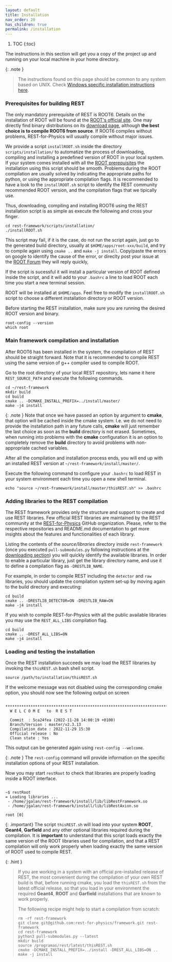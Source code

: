 ```yaml
---
layout: default
title: Installation
nav_order: 20
has_children: true
permalink: /installation
---
```


1. TOC
{:toc}

The instructions in this section will get you a copy of the project up and running on your local machine in your home directory.

{: .note } 
> The instructions found on this page should be common to any system based on UNIX. Check [Windows specific installation instructions here](https://rest-for-physics.github.io/installation/windows.html).

### Prerequisites for building REST

The only mandatory prerequisite of REST is ROOT6. Details on the installation of ROOT will be found at the [ROOT's official site](https://root.cern.ch). 
One may directly find binary distributions on its [download page](https://root.cern.ch/downloading-root), although **the best choice is to compile ROOT6 from source**. If ROOT6 compiles without problems, REST-for-Physics will usually compile without major issues.

We provide a script `installROOT.sh` inside the directory `scripts/installation/` to automatize the process of downloading, compiling and installing a predefined version of ROOT in your local system. If your system comes installed with all the [ROOT prerequisites](https://root.cern/install/dependencies/) the installation using this script should be smooth. Problems during the ROOT compilation are usually solved by indicating the appropriate paths for python, or using the appropriate compilation flags. It is recommended to have a look to the `installROOT.sh` script to identify the REST community recommended ROOT version, and the compilation flags that we tipically use.

Thus, downloading, compiling and installing ROOT6 using the REST installation script is as simple as execute the following and cross your finger.

```
cd rest-framework/scripts/installation/  
./installROOT.sh  
```

This script may fail, if it is the case, do not run the script again, just go to the generated build directory, usually at `$HOME/apps/root-xxx/build`, and try to compile again using `cmake ..` and `make -j install`. Copy/paste the errors on google to identify the cause of the error, or direclty post your issue at the [ROOT Forum](https://root-forum.cern.ch) they will reply quickly,

If the script is sucessful it will install a particular version of ROOT defined inside the script, and it will add to your `.bashrc` a line to load ROOT each time you start a new terminal session.

ROOT will be installed at `$HOME/apps`. Feel free to modify the `installROOT.sh` script to choose a different installation directory or ROOT version.

Before starting the REST installation, make sure you are running the desired ROOT version and binary.

```
root-config --version
which root
```

### Main framework compilation and installation

After ROOT6 has been installed in the system, the compilation of REST should be straight forward. 
Note that it is recommended to compile REST using the same version of g++ compiler used to compile ROOT.

Go to the root directory of your local REST repository, lets name it here `REST_SOURCE_PATH` and execute the following commands.

```
cd ~/rest-framework
mkdir build
cd build
cmake .. -DCMAKE_INSTALL_PREFIX=../install/master/ 
make -j4 install
```

{: .note }
Note that once we have passed an option by argument to **cmake**, that option will be cached inside the cmake system. I.e. we do not need to provide the installation path in any future calls, **cmake** will just remember the last choice as soon as the **build** directory is not erased. Sometimes, when running into problems with the **cmake** configuration it is an option to completely remove the **build** directory to avoid problems with non-appropriate cached variables.

After all the compilation and installation process ends, you will end up with an installed REST version at `~/rest-framework/install/master/`.

Execute the following command to configure your `.bashrc` to load REST in your system environment each time you open a new shell terminal.

 ```
 echo "source ~/rest-framework/install/master/thisREST.sh" >> .bashrc
 ```

### Adding libraries to the REST compilation

The REST framework provides only the structure and support to create and use REST libraries. Few official REST libraries are maintained by the REST community at the [REST-for-Physics](https://github.com/rest-for-physics) GitHub organization. Please, refer to the respective repositories and README.md documentation to get more insights about the features and functionalities of each library.

Listing the contents of the *source/libraries* directory inside `rest-framework` (once you executed `pull-submodules.py` following instructions at the [downloading section](https://rest-for-physics.github.io/downloading.html)) you will quickly identify the available libraries. In order to enable a particular library, just get the library directory name, and use it to define a compilation flag as `-DRESTLIB_NAME`.

For example, in order to compile REST including the `detector` and `raw` libraries, you should update the compilation system set-up by moving again to the build directory and executing:

```
cd build
cmake .. -DRESTLIB_DETECTOR=ON -DRESTLIB_RAW=ON
make -j4 install
```

If you wish to compile REST-for-Physics with all the public available libraries you may use the `REST_ALL_LIBS` compilation flag.

```
cd build
cmake .. -DREST_ALL_LIBS=ON
make -j4 install
```

### Loading and testing the installation

Once the REST installation succeeds we may load the REST libraries by invoking the `thisREST.sh` bash shell script.

```
source /path/to/installation/thisREST.sh
```

If the welcome message was not disabled using the corresponding cmake option, you should now see the following output on screen

```
  *****************************************************************************
  W E L C O M E   to  R E S T  
  
  Commit  : 5ca24fea (2022-11-28 14:00:19 +0100)  
  Branch/Version : master/v2.3.13  
  Compilation date : 2022-11-29 15:30  
  Official release : No 
  Clean state : Yes 
```

This output can be generated again using `rest-config --welcome`.

{: .note }
The `rest-config` command will provide information on the specific installation options of your REST installation.

Now you may start `restRoot` to check that libraries are properly loading inside a ROOT interface.

```

~$ restRoot
= Loading libraries ...
 - /home/jgalan/rest-framework/install/lib/libRestFramework.so
 - /home/jgalan/rest-framework/install/lib/libRestAxion.so
 
root [0] 
```

{: .important}
The script `thisREST.sh` will load into your system **ROOT**, **Geant4**, **Garfield** and any other optional libraries required during the compilation. It is **important** to understand that this script loads exactly the same version of the ROOT libraries used for compilation, and that a REST compilation will only work properly when loading exactly the same version of ROOT used to compile REST.

{: .hint }
> If you are working in a system with an official pre-installed release of REST, the most convenient during the compilation of your own REST build is that, before running cmake, you load the `thisREST.sh` from the latest official release, so that you load in your environment the required **Geant4**, **ROOT** and **Garfield** installations that are known to work properly.
> 
> The following recipe might help to start a compilation from scratch:
> ```
> rm -rf rest-framework
> git clone git@github.com:rest-for-physics/framework.git rest-framework
> cd rest-framework
> python3 pull-submodules.py --latest
> mkdir build
> source /programas/rest/latest/thisREST.sh
> cmake -DCMAKE_INSTALL_PREFIX=../install -DREST_ALL_LIBS=ON ..
> make -j install
> ```
